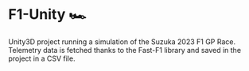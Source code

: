 # F1-Unity 🏎️

Unity3D project running a simulation of the Suzuka 2023 F1 GP Race.
Telemetry data is fetched thanks to the Fast-F1 library and saved in the project in a CSV file.
